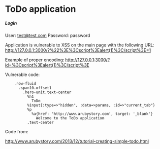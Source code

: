# ToDo application

##### Login

User: test@test.com
Password: password

Application is vulnerable to XSS on the main page with the following URL:
http://127.0.0.1:3000/?%22%3E%3Cscript%3Ealert(1)%3C/script%3E=1

Example of proper encoding:
http://127.0.0.1:3000/?id=%3Cscript%3Ealert(1)%3C/script%3E

Vulnerable code:

```
    .row-fluid
      .span10.offset1
        .hero-unit.text-center
          %h1
            ToDo
          %input{:type=>"hidden", :data=>params, :id=>"current_tab"}  
          %p
            %a{href: 'http://www.arubystory.com', target: '_blank'}
              Welcome to the ToDo application
          .text-center
```

Code from:

http://www.arubystory.com/2013/12/tutorial-creating-simple-todo.html
